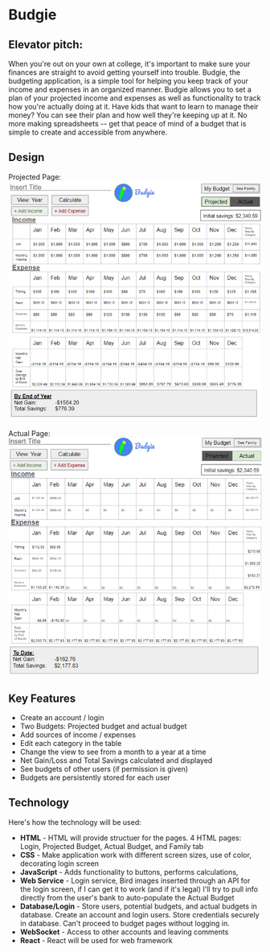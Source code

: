 # Budgie
## Elevator pitch:
When you're out on your own at college, it's important to make sure your finances are straight to avoid getting yourself into trouble. Budgie, the budgeting application, is a simple tool for helping you keep track of your income and expenses in an organized manner. Budgie allows you to set a plan of your projected income and expenses as well as functionality to track how you're actually doing at it. Have kids that want to learn to manage their money? You can see their plan and how well they're keeping up at it. No more making spreadsheets -- get that peace of mind of a budget that is simple to create and accessible from anywhere.

## Design
Projected Page:
![Projected](readme_imgs/Projected.png)

Actual Page:
![Actual](readme_imgs/Actual.png)

## Key Features
- Create an account / login
- Two Budgets: Projected budget and actual budget
- Add sources of income / expenses
- Edit each category in the table
- Change the view to see from a month to a year at a time
- Net Gain/Loss and Total Savings calculated and displayed
- See budgets of other users (if permission is given)
- Budgets are persistently stored for each user

## Technology
Here's how the technology will be used:
- **HTML** - HTML will provide structuer for the pages. 4 HTML pages: Login, Projected Budget, Actual Budget, and Family tab
- **CSS** - Make application work with different screen sizes, use of color, decorating login screen
- **JavaScript** - Adds functionality to buttons, performs calculations,
- **Web Service** - Login service, Bird images inserted through an API for the login screen, if I can get it to work (and if it's legal) I'll try to pull info directly from the user's bank to auto-populate the Actual Budget
- **Database/Login** - Store users, potential budgets, and actual budgets in database. Create an account and login users. Store credentials securely in database. Can't proceed to budget pages without logging in.
- **WebSocket** - Access to other accounts and leaving comments
- **React** - React will be used for web framework